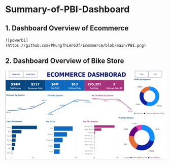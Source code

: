 # Summary-of-PBI-Dashboard

## 1. Dashboard Overview of Ecommerce
    ![powerbi](https://github.com/PhungThien63f/Ecommerce/blob/main/PBI.png)

## 2. Dashboard Overview of Bike Store
   ![powerbi](https://github.com/PhungThien63f/Ecommerce/blob/main/PBI.png)
